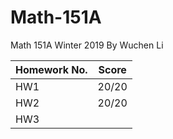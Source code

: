 # Math-151A
Math 151A Winter 2019 By Wuchen Li

| Homework No. | Score |
| ------------ | ----- |
| HW1 | 20/20 |
| HW2 | 20/20 |
| HW3 | |

